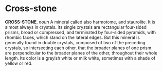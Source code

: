 # Cross-stone

**CROSS-STONE**, _noun_ A mineral called also harmotome, and staurolite. It is almost always in crystals. Its single crystals are rectangular four-sided prisms, broad or compressed, and terminated by four-sided pyramids, with rhombic faces, which stand on the lateral edges. But this mineral is generally found in double crystals, composed of two of the preceding crystals, so intersecting each other, that the broader planes of one prism are perpendicular to the broader planes of the other, throughout their whole length. Its color is a grayish white or milk white, sometimes with a shade of yellow or red.